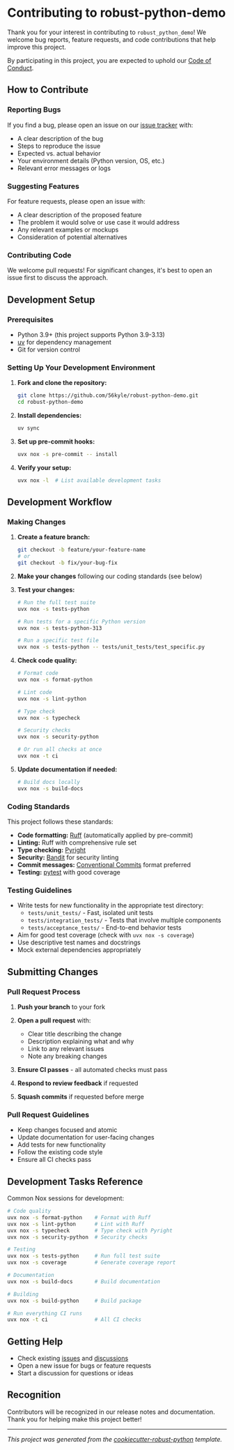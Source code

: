 # Contributing to robust-python-demo

Thank you for your interest in contributing to `robust_python_demo`! We welcome bug reports, feature requests, and code contributions that help improve this project.

By participating in this project, you are expected to uphold our [Code of Conduct][code-of-conduct].

## How to Contribute

### Reporting Bugs

If you find a bug, please open an issue on our [issue tracker][issues] with:

- A clear description of the bug
- Steps to reproduce the issue
- Expected vs. actual behavior
- Your environment details (Python version, OS, etc.)
- Relevant error messages or logs

### Suggesting Features

For feature requests, please open an issue with:

- A clear description of the proposed feature
- The problem it would solve or use case it would address
- Any relevant examples or mockups
- Consideration of potential alternatives

### Contributing Code

We welcome pull requests! For significant changes, it's best to open an issue first to discuss the approach.

## Development Setup

### Prerequisites

- Python 3.9+ (this project supports Python 3.9-3.13)
- [uv][uv-documentation] for dependency management
- Git for version control

### Setting Up Your Development Environment

1. **Fork and clone the repository:**

   ```bash
   git clone https://github.com/56kyle/robust-python-demo.git
   cd robust-python-demo
   ```

2. **Install dependencies:**

   ```bash
   uv sync
   ```

3. **Set up pre-commit hooks:**

   ```bash
   uvx nox -s pre-commit -- install
   ```

4. **Verify your setup:**
   ```bash
   uvx nox -l  # List available development tasks
   ```

## Development Workflow

### Making Changes

1. **Create a feature branch:**

   ```bash
   git checkout -b feature/your-feature-name
   # or
   git checkout -b fix/your-bug-fix
   ```

2. **Make your changes** following our coding standards (see below)

3. **Test your changes:**

   ```bash
   # Run the full test suite
   uvx nox -s tests-python

   # Run tests for a specific Python version
   uvx nox -s tests-python-313

   # Run a specific test file
   uvx nox -s tests-python -- tests/unit_tests/test_specific.py
   ```

4. **Check code quality:**

   ```bash
   # Format code
   uvx nox -s format-python

   # Lint code
   uvx nox -s lint-python

   # Type check
   uvx nox -s typecheck

   # Security checks
   uvx nox -s security-python

   # Or run all checks at once
   uvx nox -t ci
   ```

5. **Update documentation if needed:**
   ```bash
   # Build docs locally
   uvx nox -s build-docs
   ```

### Coding Standards

This project follows these standards:

- **Code formatting:** [Ruff][ruff-documentation] (automatically applied by pre-commit)
- **Linting:** Ruff with comprehensive rule set
- **Type checking:** [Pyright][pyright-documentation]
- **Security:** [Bandit][bandit-documentation] for security linting
- **Commit messages:** [Conventional Commits][conventional-commits] format preferred
- **Testing:** [pytest][pytest-documentation] with good coverage

### Testing Guidelines

- Write tests for new functionality in the appropriate test directory:
  - `tests/unit_tests/` - Fast, isolated unit tests
  - `tests/integration_tests/` - Tests that involve multiple components
  - `tests/acceptance_tests/` - End-to-end behavior tests
- Aim for good test coverage (check with `uvx nox -s coverage`)
- Use descriptive test names and docstrings
- Mock external dependencies appropriately

## Submitting Changes

### Pull Request Process

1. **Push your branch** to your fork
2. **Open a pull request** with:

   - Clear title describing the change
   - Description explaining what and why
   - Link to any relevant issues
   - Note any breaking changes

3. **Ensure CI passes** - all automated checks must pass
4. **Respond to review feedback** if requested
5. **Squash commits** if requested before merge

### Pull Request Guidelines

- Keep changes focused and atomic
- Update documentation for user-facing changes
- Add tests for new functionality
- Follow the existing code style
- Ensure all CI checks pass

## Development Tasks Reference

Common Nox sessions for development:

```bash
# Code quality
uvx nox -s format-python    # Format with Ruff
uvx nox -s lint-python      # Lint with Ruff
uvx nox -s typecheck        # Type check with Pyright
uvx nox -s security-python  # Security checks

# Testing
uvx nox -s tests-python     # Run full test suite
uvx nox -s coverage         # Generate coverage report

# Documentation
uvx nox -s build-docs       # Build documentation

# Building
uvx nox -s build-python     # Build package

# Run everything CI runs
uvx nox -t ci               # All CI checks
```

## Getting Help

- Check existing [issues][issues] and [discussions][discussions]
- Open a new issue for bugs or feature requests
- Start a discussion for questions or ideas

## Recognition

Contributors will be recognized in our release notes and documentation. Thank you for helping make this project better!

---

_This project was generated from the [cookiecutter-robust-python][cookiecutter-robust-python] template._

<!-- Reference Links -->

[code-of-conduct]: CODE_OF_CONDUCT.md
[issues]: https://github.com/56kyle/robust-python-demo/issues
[discussions]: https://github.com/56kyle/robust-python-demo/discussions
[uv-documentation]: https://docs.astral.sh/uv/
[ruff-documentation]: https://docs.astral.sh/ruff/
[pyright-documentation]: https://github.com/microsoft/pyright
[bandit-documentation]: https://bandit.readthedocs.io/
[conventional-commits]: https://www.conventionalcommits.org/
[pytest-documentation]: https://docs.pytest.org/
[cookiecutter-robust-python]: https://github.com/56kyle/cookiecutter-robust-python
